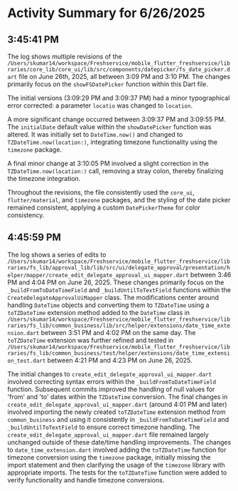 # Activity Summary for 6/26/2025

## 3:45:41 PM
The log shows multiple revisions of the `/Users/skumar14/workspace/Freshservice/mobile_flutter_freshservice/libraries/core_lib/core_ui/lib/src/components/datepicker/fs_date_picker.dart` file on June 26th, 2025, all between 3:09 PM and 3:10 PM.  The changes primarily focus on the `showFSDatePicker` function within this Dart file.

The initial versions (3:09:29 PM and 3:09:37 PM) had a minor typographical error corrected: a parameter `locatio` was changed to `location`.

A more significant change occurred between 3:09:37 PM and 3:09:55 PM.  The `initialDate` default value within the `showDatePicker` function was altered. It was initially set to `DateTime.now()` and changed to `TZDateTime.now(location:)`, integrating timezone functionality using the `timezone` package.

A final minor change at 3:10:05 PM involved a slight correction in the `TZDateTime.now(location:)` call, removing a stray colon, thereby finalizing the timezone integration.

Throughout the revisions, the file consistently used the `core_ui`, `flutter/material`, and `timezone` packages,  and the styling of the date picker remained consistent, applying a custom `DatePickerTheme` for color consistency.


## 4:45:59 PM
The log shows a series of edits to `/Users/skumar14/workspace/Freshservice/mobile_flutter_freshservice/libraries/fs_lib/approval_lib/lib/src/ui/delegate_approval/presentation/helper/mapper/create_edit_delegate_approval_ui_mapper.dart` between 3:46 PM and 4:04 PM on June 26, 2025.  These changes primarily focus on the `_buildFromToDateTimeField` and `_buildUntilToTextField` functions within the `CreateDelegateApprovalUiMapper` class.  The modifications center around handling `DateTime` objects and converting them to `TZDateTime` using a `toTZDateTime` extension method added to the `DateTime` class in `/Users/skumar14/workspace/Freshservice/mobile_flutter_freshservice/libraries/fs_lib/common_business/lib/src/helper/extensions/date_time_extension.dart` between 3:51 PM and 4:02 PM on the same day.  The `toTZDateTime` extension was further refined and tested in  `/Users/skumar14/workspace/Freshservice/mobile_flutter_freshservice/libraries/fs_lib/common_business/test/helper/extensions/date_time_extension_test.dart` between 4:21 PM and 4:23 PM on June 26, 2025.


The initial changes to `create_edit_delegate_approval_ui_mapper.dart` involved correcting syntax errors within the `_buildFromToDateTimeField` function. Subsequent commits improved the handling of null values for 'from' and 'to' dates within the `TZDateTime` conversion.  The final changes in `create_edit_delegate_approval_ui_mapper.dart` (around 4:01 PM and later) involved importing the newly created `toTZDateTime` extension method from `common_business` and using it consistently in `_buildFromToDateTimeField` and `_buildUntilToTextField` to ensure correct timezone handling. The  `create_edit_delegate_approval_ui_mapper.dart` file remained largely unchanged outside of these date/time handling improvements.  The changes to `date_time_extension.dart` involved adding the `toTZDateTime` function for timezone conversion using the `timezone` package, initially missing the import statement and then clarifying the usage of the `timezone` library with appropriate imports. The tests for the `toTZDateTime` function were added to verify functionality and handle timezone conversions.
